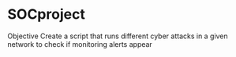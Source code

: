 # SOCproject

Objective
Create a script that runs different cyber attacks in a given network to check if monitoring alerts appear
